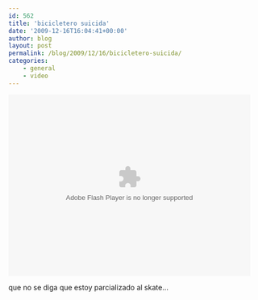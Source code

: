 ```yaml
---
id: 562
title: 'bicicletero suicida'
date: '2009-12-16T16:04:41+00:00'
author: blog
layout: post
permalink: /blog/2009/12/16/bicicletero-suicida/
categories:
    - general
    - video
---
```


<object classid="clsid:d27cdb6e-ae6d-11cf-96b8-444553540000" codebase="http://download.macromedia.com/pub/shockwave/cabs/flash/swflash.cab#version=6,0,40,0" height="360" width="480"><param name="allowfullscreen" value="true"></param><param name="wmode" value="transparent"></param><param name="allowScriptAccess" value="always"></param><param name="src" value="http://www.collegehumor.com/moogaloop/moogaloop.swf?clip_id=1908415&fullscreen=1"></param><embed allowfullscreen="true" allowscriptaccess="always" height="360" src="http://www.collegehumor.com/moogaloop/moogaloop.swf?clip_id=1908415&fullscreen=1" type="application/x-shockwave-flash" width="480" wmode="transparent"></embed></object>

que no se diga que estoy parcializado al skate…